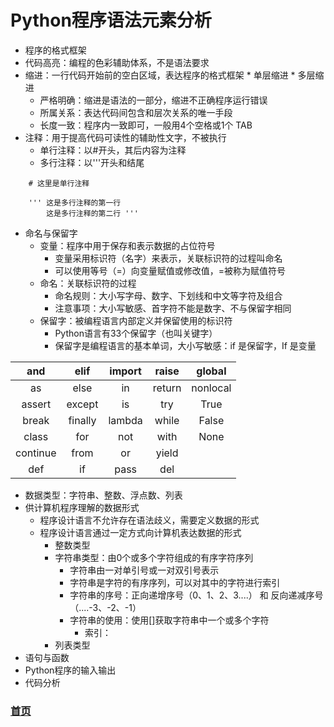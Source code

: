 # Python程序语法元素分析
  * 程序的格式框架
   * 代码高亮：编程的色彩辅助体系，不是语法要求
   * 缩进：一行代码开始前的空白区域，表达程序的格式框架
    * 单层缩进
    * 多层缩进
     * 严格明确：缩进是语法的一部分，缩进不正确程序运行错误
     * 所属关系：表达代码间包含和层次关系的唯一手段
     * 长度一致：程序内一致即可，一般用4个空格或1个 TAB
   * 注释：用于提高代码可读性的辅助性文字，不被执行
     * 单行注释：以#开头，其后内容为注释
     * 多行注释：以'''开头和结尾
```
    # 这里是单行注释
```     
```
    ''' 这是多行注释的第一行
        这是多行注释的第二行 '''
```
* 命名与保留字
  * 变量：程序中用于保存和表示数据的占位符号
    * 变量采用标识符（名字）来表示，关联标识符的过程叫命名
    * 可以使用等号（=）向变量赋值或修改值，=被称为赋值符号
  * 命名：关联标识符的过程
    * 命名规则：大小写字母、数字、下划线和中文等字符及组合
    * 注意事项：大小写敏感、首字符不能是数字、不与保留字相同
  * 保留字：被编程语言内部定义并保留使用的标识符
    * Python语言有33个保留字（也叫关键字）
    * 保留字是编程语言的基本单词，大小写敏感：if 是保留字，If 是变量
 
|and|elif|import|raise|global|
|:---:|:---:|:---:|:---:|:---:|
|as|else|in|return|nonlocal|
|assert|except|is|try|True|
|break|finally|lambda|while|False|
|class|for|not|with|None|
|continue|from|or|yield||
|def|if|pass|del||

* 数据类型：字符串、整数、浮点数、列表
 * 供计算机程序理解的数据形式
   * 程序设计语言不允许存在语法歧义，需要定义数据的形式
   * 程序设计语言通过一定方式向计算机表达数据的形式
     * 整数类型
     * 字符串类型：由0个或多个字符组成的有序字符序列
         * 字符串由一对单引号或一对双引号表示
         * 字符串是字符的有序序列，可以对其中的字符进行索引
         * 字符串的序号：正向递增序号（0、1、2、3....） 和 反向递减序号（....-3、-2、-1）
         * 字符串的使用：使用[]获取字符串中一个或多个字符
           - 索引：
     * 列表类型
* 语句与函数
* Python程序的输入输出
* 代码分析
  
  
  
### [首页](https://github.com/queenta/Python/blob/master/README.md)
